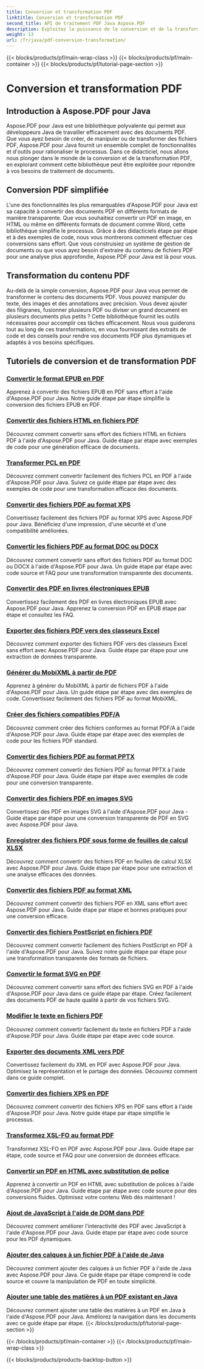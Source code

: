 ```yaml
---
title: Conversion et transformation PDF
linktitle: Conversion et transformation PDF
second_title: API de traitement PDF Java Aspose.PDF
description: Exploitez la puissance de la conversion et de la transformation PDF avec Aspose.PDF pour Java - Tutoriels complets pour les développeurs. Améliorez vos compétences en matière de traitement PDF dès aujourd'hui !
weight: 13
url: /fr/java/pdf-conversion-transformation/
---
```


{{< blocks/products/pf/main-wrap-class >}}
{{< blocks/products/pf/main-container >}}
{{< blocks/products/pf/tutorial-page-section >}}

# Conversion et transformation PDF


## Introduction à Aspose.PDF pour Java

Aspose.PDF pour Java est une bibliothèque polyvalente qui permet aux développeurs Java de travailler efficacement avec des documents PDF. Que vous ayez besoin de créer, de manipuler ou de transformer des fichiers PDF, Aspose.PDF pour Java fournit un ensemble complet de fonctionnalités et d'outils pour rationaliser le processus. Dans ce didacticiel, nous allons nous plonger dans le monde de la conversion et de la transformation PDF, en explorant comment cette bibliothèque peut être exploitée pour répondre à vos besoins de traitement de documents.

## Conversion PDF simplifiée

L'une des fonctionnalités les plus remarquables d'Aspose.PDF pour Java est sa capacité à convertir des documents PDF en différents formats de manière transparente. Que vous souhaitiez convertir un PDF en image, en HTML ou même en différents formats de document comme Word, cette bibliothèque simplifie le processus. Grâce à des didacticiels étape par étape et à des exemples de code, nous vous montrerons comment effectuer ces conversions sans effort. Que vous construisiez un système de gestion de documents ou que vous ayez besoin d'extraire du contenu de fichiers PDF pour une analyse plus approfondie, Aspose.PDF pour Java est là pour vous.

## Transformation du contenu PDF

Au-delà de la simple conversion, Aspose.PDF pour Java vous permet de transformer le contenu des documents PDF. Vous pouvez manipuler du texte, des images et des annotations avec précision. Vous devez ajouter des filigranes, fusionner plusieurs PDF ou diviser un grand document en plusieurs documents plus petits ? Cette bibliothèque fournit les outils nécessaires pour accomplir ces tâches efficacement. Nous vous guiderons tout au long de ces transformations, en vous fournissant des extraits de code et des conseils pour rendre vos documents PDF plus dynamiques et adaptés à vos besoins spécifiques.

## Tutoriels de conversion et de transformation PDF
### [Convertir le format EPUB en PDF](./convert-epub-to-pdf-format/)
Apprenez à convertir des fichiers EPUB en PDF sans effort à l'aide d'Aspose.PDF pour Java. Notre guide étape par étape simplifie la conversion des fichiers EPUB en PDF.
### [Convertir des fichiers HTML en fichiers PDF](./convert-html-to-pdf-files/)
Découvrez comment convertir sans effort des fichiers HTML en fichiers PDF à l'aide d'Aspose.PDF pour Java. Guide étape par étape avec exemples de code pour une génération efficace de documents.
### [Transformer PCL en PDF](./transform-pcl-to-pdfs/)
Découvrez comment convertir facilement des fichiers PCL en PDF à l'aide d'Aspose.PDF pour Java. Suivez ce guide étape par étape avec des exemples de code pour une transformation efficace des documents.
### [Convertir des fichiers PDF au format XPS](./convert-pdfs-to-xps-format/)
Convertissez facilement des fichiers PDF au format XPS avec Aspose.PDF pour Java. Bénéficiez d'une impression, d'une sécurité et d'une compatibilité améliorées.
### [Convertir les fichiers PDF au format DOC ou DOCX](./change-pdfs-to-doc-or-docx-format/)
Découvrez comment convertir sans effort des fichiers PDF au format DOC ou DOCX à l'aide d'Aspose.PDF pour Java. Un guide étape par étape avec code source et FAQ pour une transformation transparente des documents.
### [Convertir des PDF en livres électroniques EPUB](./convert-pdfs-to-epub-ebooks/)
Convertissez facilement des PDF en livres électroniques EPUB avec Aspose.PDF pour Java. Apprenez la conversion PDF en EPUB étape par étape et consultez les FAQ.
### [Exporter des fichiers PDF vers des classeurs Excel](./export-pdfs-to-excel-workbooks/)
Découvrez comment exporter des fichiers PDF vers des classeurs Excel sans effort avec Aspose.PDF pour Java. Guide étape par étape pour une extraction de données transparente.
### [Générer du MobiXML à partir de PDF](./generate-mobixml-from-pdfs/)
Apprenez à générer du MobiXML à partir de fichiers PDF à l'aide d'Aspose.PDF pour Java. Un guide étape par étape avec des exemples de code. Convertissez facilement des fichiers PDF au format MobiXML.
### [Créer des fichiers compatibles PDF/A](./create-pdfa-compliant-files/)
Découvrez comment créer des fichiers conformes au format PDF/A à l'aide d'Aspose.PDF pour Java. Guide étape par étape avec des exemples de code pour les fichiers PDF standard.
### [Convertir des fichiers PDF au format PPTX](./convert-pdfs-to-pptx-format/)
Découvrez comment convertir des fichiers PDF au format PPTX à l'aide d'Aspose.PDF pour Java. Guide étape par étape avec exemples de code pour une conversion transparente.
### [Convertir des fichiers PDF en images SVG](./convert-pdfs-to-svg-images/)
Convertissez des PDF en images SVG à l'aide d'Aspose.PDF pour Java - Guide étape par étape pour une conversion transparente de PDF en SVG avec Aspose.PDF pour Java.
### [Enregistrer des fichiers PDF sous forme de feuilles de calcul XLSX](./save-pdfs-as-xlsx-spreadsheets/)
Découvrez comment convertir des fichiers PDF en feuilles de calcul XLSX avec Aspose.PDF pour Java. Guide étape par étape pour une extraction et une analyse efficaces des données.
### [Convertir des fichiers PDF au format XML](./convert-pdfs-to-xml-format/)
Découvrez comment convertir des fichiers PDF en XML sans effort avec Aspose.PDF pour Java. Guide étape par étape et bonnes pratiques pour une conversion efficace.
### [Convertir des fichiers PostScript en fichiers PDF](./turn-postscript-into-pdf-files/)
Découvrez comment convertir facilement des fichiers PostScript en PDF à l'aide d'Aspose.PDF pour Java. Suivez notre guide étape par étape pour une transformation transparente des formats de fichiers.
### [Convertir le format SVG en PDF](./convert-svg-to-pdf-format/)
Découvrez comment convertir sans effort des fichiers SVG en PDF à l'aide d'Aspose.PDF pour Java dans ce guide étape par étape. Créez facilement des documents PDF de haute qualité à partir de vos fichiers SVG.
### [Modifier le texte en fichiers PDF](./change-text-to-pdf-files/)
Découvrez comment convertir facilement du texte en fichiers PDF à l'aide d'Aspose.PDF pour Java. Guide étape par étape avec code source.
### [Exporter des documents XML vers PDF](./export-xml-to-pdf-documents/)
Convertissez facilement du XML en PDF avec Aspose.PDF pour Java. Optimisez la représentation et le partage des données. Découvrez comment dans ce guide complet.
### [Convertir des fichiers XPS en PDF](./convert-xps-to-pdf-files/)
Découvrez comment convertir des fichiers XPS en PDF sans effort à l'aide d'Aspose.PDF pour Java. Notre guide étape par étape simplifie le processus.
### [Transformez XSL-FO au format PDF](./transform-xsl-fo-to-pdf-format/)
Transformez XSL-FO en PDF avec Aspose.PDF pour Java. Guide étape par étape, code source et FAQ pour une conversion de données efficace.
### [Convertir un PDF en HTML avec substitution de police](./convert-pdf-to-html-with-font-substitution/)
Apprenez à convertir un PDF en HTML avec substitution de polices à l'aide d'Aspose.PDF pour Java. Guide étape par étape avec code source pour des conversions fluides. Optimisez votre contenu Web dès maintenant !
### [Ajout de JavaScript à l'aide de DOM dans PDF](./adding-javascript-using-dom-in-pdf/)
Découvrez comment améliorer l'interactivité des PDF avec JavaScript à l'aide d'Aspose.PDF pour Java. Guide étape par étape avec code source pour les PDF dynamiques.
### [Ajouter des calques à un fichier PDF à l'aide de Java](./add-layers-to-pdf-file-using-java/)
Découvrez comment ajouter des calques à un fichier PDF à l'aide de Java avec Aspose.PDF pour Java. Ce guide étape par étape comprend le code source et couvre la manipulation de PDF en toute simplicité.
### [Ajouter une table des matières à un PDF existant en Java](./add-table-of-contents-to-existing-pdf-in-java/)
Découvrez comment ajouter une table des matières à un PDF en Java à l'aide d'Aspose.PDF pour Java. Améliorez la navigation dans les documents avec ce guide étape par étape.
{{< /blocks/products/pf/tutorial-page-section >}}

{{< /blocks/products/pf/main-container >}}
{{< /blocks/products/pf/main-wrap-class >}}

{{< blocks/products/products-backtop-button >}}
